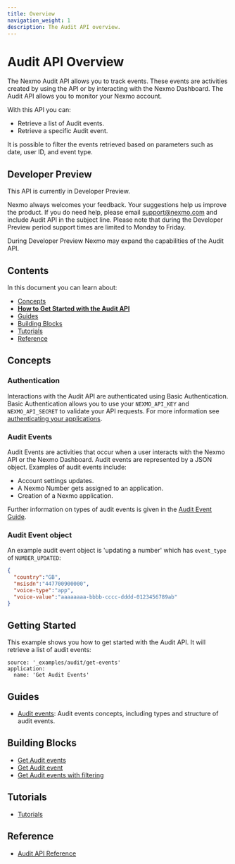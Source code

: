 ```yaml
---
title: Overview
navigation_weight: 1
description: The Audit API overview.
---
```


# Audit API Overview

The Nexmo Audit API allows you to track events. These events are activities created by using the API or by interacting with the Nexmo Dashboard. The Audit API allows you to monitor your Nexmo account.

With this API you can:

* Retrieve a list of Audit events.
* Retrieve a specific Audit event.

It is possible to filter the events retrieved based on parameters such as date, user ID, and event type.

## Developer Preview

This API is currently in Developer Preview.

Nexmo always welcomes your feedback. Your suggestions help us improve the product. If you do need help, please email [support@nexmo.com](mailto:support@nexmo.com) and include Audit API in the subject line. Please note that during the Developer Preview period support times are limited to Monday to Friday.

During Developer Preview Nexmo may expand the capabilities of the Audit API.

## Contents

In this document you can learn about:

* [Concepts](#concepts)
* [**How to Get Started with the Audit API**](#getting-started)
* [Guides](#guides)
* [Building Blocks](#building-blocks)
* [Tutorials](#tutorials)
* [Reference](#reference)

## Concepts

### Authentication

Interactions with the Audit API are authenticated using Basic Authentication. Basic Authentication allows you to use your `NEXMO_API_KEY` and `NEXMO_API_SECRET` to validate your API requests. For more information see [authenticating your applications](/concepts/guides/authentication).

### Audit Events

Audit Events are activities that occur when a user interacts with the Nexmo API or the Nexmo Dashboard. Audit events are represented by a JSON object. Examples of audit events include:

* Account settings updates.
* A Nexmo Number gets assigned to an application.
* Creation of a Nexmo application.

Further information on types of audit events is given in the [Audit Event Guide](/audit/guides/audit-events).

### Audit Event object

An example audit event object is 'updating a number' which has `event_type` of `NUMBER_UPDATED`:

``` json
{
  "country":"GB",
  "msisdn":"447700900000",
  "voice-type":"app",
  "voice-value":"aaaaaaaa-bbbb-cccc-dddd-0123456789ab"
}
```

## Getting Started

This example shows you how to get started with the Audit API. It will retrieve a list of audit events:

```building_blocks
source: '_examples/audit/get-events'
application:
  name: 'Get Audit Events'
```

## Guides

* [Audit events](/audit/guides/audit-events): Audit events concepts, including types and structure of audit events.

## Building Blocks

* [Get Audit events](/audit/building-blocks/get-events)
* [Get Audit event](/audit/building-blocks/get-event)
* [Get Audit events with filtering](/audit/building-blocks/get-events-with-filtering)

## Tutorials

* [Tutorials](/audit/tutorials)

## Reference

* [Audit API Reference](/api/audit)
